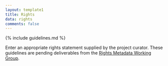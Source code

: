 ```yaml
---
layout: template1
title: Rights
data: rights
comments: false
---
```


{% include guidelines.md %}

Enter an appropriate rights statement supplied by the project curator. These guidelines are pending deliverables from the [Rights Metadata Working Group](https://github.com/uhlibraries-digital/bcdams-map/wiki#rights-metadata-working-group-rmwg).
